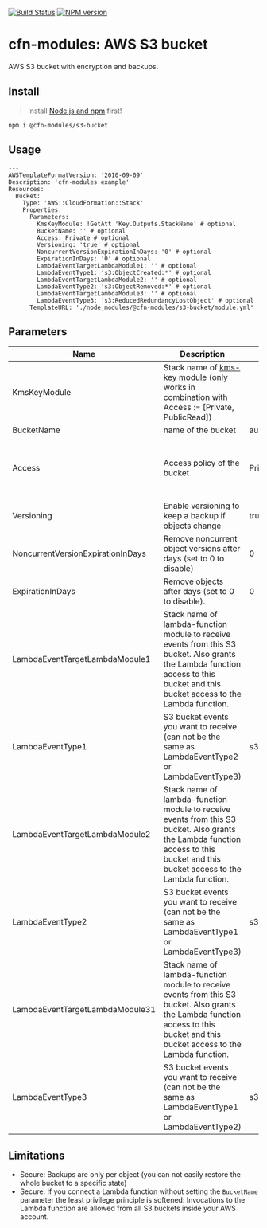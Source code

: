 [![Build Status](https://travis-ci.org/cfn-modules/s3-bucket.svg?branch=master)](https://travis-ci.org/cfn-modules/s3-bucket)
[![NPM version](https://img.shields.io/npm/v/@cfn-modules/s3-bucket.svg)](https://www.npmjs.com/package/@cfn-modules/s3-bucket)

# cfn-modules: AWS S3 bucket

AWS S3 bucket with encryption and backups.


## Install

> Install [Node.js and npm](https://nodejs.org/) first!

```
npm i @cfn-modules/s3-bucket
```

## Usage

```
---
AWSTemplateFormatVersion: '2010-09-09'
Description: 'cfn-modules example'
Resources:
  Bucket:
    Type: 'AWS::CloudFormation::Stack'
    Properties:
      Parameters:
        KmsKeyModule: !GetAtt 'Key.Outputs.StackName' # optional
        BucketName: '' # optional
        Access: Private # optional
        Versioning: 'true' # optional
        NoncurrentVersionExpirationInDays: '0' # optional
        ExpirationInDays: '0' # optional
        LambdaEventTargetLambdaModule1: '' # optional
        LambdaEventType1: 's3:ObjectCreated:*' # optional
        LambdaEventTargetLambdaModule2: '' # optional
        LambdaEventType2: 's3:ObjectRemoved:*' # optional
        LambdaEventTargetLambdaModule3: '' # optional
        LambdaEventType3: 's3:ReducedRedundancyLostObject' # optional
      TemplateURL: './node_modules/@cfn-modules/s3-bucket/module.yml'
```

## Parameters

<table>
  <thead>
    <tr>
      <th>Name</th>
      <th>Description</th>
      <th>Default</th>
      <th>Required?</th>
      <th>Allowed values</th>
    </tr>
  </thead>
  <tbody>
    <tr>
      <td>KmsKeyModule</td>
      <td>Stack name of <a href="https://www.npmjs.com/package/@cfn-modules/kms-key">kms-key module</a> (only works in combination with Access := [Private, PublicRead])</td>
      <td></td>
      <td>no</td>
      <td></td>
    </tr>
    <tr>
      <td>BucketName</td>
      <td>name of the bucket</td>
      <td>auto generated value</td>
      <td>no</td>
      <td></td>
    </tr>
    <tr>
      <td>Access</td>
      <td>Access policy of the bucket</td>
      <td>Private</td>
      <td>no</td>
      <td>[Private, PublicRead, CloudFrontRead, CloudFrontAccessLogWrite, ElbAccessLogWrite, ConfigWrite, CloudTrailWrite]</td>
    </tr>
    <tr>
      <td>Versioning</td>
      <td>Enable versioning to keep a backup if objects change</td>
      <td>true</td>
      <td>no</td>
      <td>[true, false, 'false-but-was-true']</td>
    </tr>
    <tr>
      <td>NoncurrentVersionExpirationInDays</td>
      <td>Remove noncurrent object versions after days (set to 0 to disable)</td>
      <td>0</td>
      <td>no</td>
      <td>[0-N]</td>
    </tr>
    <tr>
      <td>ExpirationInDays</td>
      <td>Remove objects after days (set to 0 to disable).</td>
      <td>0</td>
      <td>no</td>
      <td>[0-N]</td>
    </tr>
    <tr>
      <td>LambdaEventTargetLambdaModule1</td>
      <td>Stack name of lambda-function module to receive events from this S3 bucket. Also grants the Lambda function access to this bucket and this bucket access to the Lambda function.</td>
      <td></td>
      <td>no</td>
      <td></td>
    </tr>
    <tr>
      <td>LambdaEventType1</td>
      <td>S3 bucket events you want to receive (can not be the same as LambdaEventType2 or LambdaEventType3)</td>
      <td>s3:ObjectCreated:*</td>
      <td>no</td>
      <td><a href="https://docs.aws.amazon.com/AmazonS3/latest/dev/NotificationHowTo.html#notification-how-to-event-types-and-destinations">Supported event types</a></td>
    </tr>
    <tr>
      <td>LambdaEventTargetLambdaModule2</td>
      <td>Stack name of lambda-function module to receive events from this S3 bucket. Also grants the Lambda function access to this bucket and this bucket access to the Lambda function.</td>
      <td></td>
      <td>no</td>
      <td></td>
    </tr>
    <tr>
      <td>LambdaEventType2</td>
      <td>S3 bucket events you want to receive (can not be the same as LambdaEventType1 or LambdaEventType3)</td>
      <td>s3:ObjectRemoved:*</td>
      <td>no</td>
      <td><a href="https://docs.aws.amazon.com/AmazonS3/latest/dev/NotificationHowTo.html#notification-how-to-event-types-and-destinations">Supported event types</a></td>
    </tr>
    <tr>
      <td>LambdaEventTargetLambdaModule31</td>
      <td>Stack name of lambda-function module to receive events from this S3 bucket. Also grants the Lambda function access to this bucket and this bucket access to the Lambda function.</td>
      <td></td>
      <td>no</td>
      <td></td>
    </tr>
    <tr>
      <td>LambdaEventType3</td>
      <td>S3 bucket events you want to receive (can not be the same as LambdaEventType1 or LambdaEventType2)</td>
      <td>s3:ReducedRedundancyLostObject</td>
      <td>no</td>
      <td><a href="https://docs.aws.amazon.com/AmazonS3/latest/dev/NotificationHowTo.html#notification-how-to-event-types-and-destinations">Supported event types</a></td>
    </tr>
  </tbody>
</table>

## Limitations

* Secure: Backups are only per object (you can not easily restore the whole bucket to a specific state)
* Secure: If you connect a Lambda function without setting the `BucketName` parameter the least privilege principle is softened: Invocations to the Lambda function are allowed from all S3 buckets inside your AWS account.
